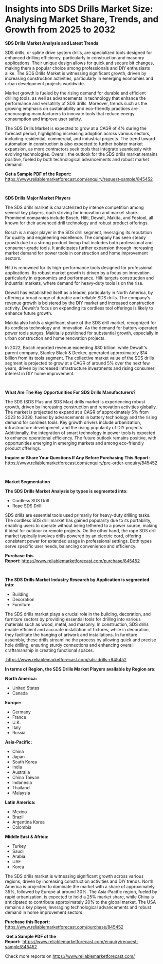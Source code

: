 <p><h1>Insights into SDS Drills Market Size: Analysing Market Share, Trends, and Growth from 2025 to 2032</h1></p><p><strong>SDS Drills Market Analysis and Latest Trends</strong></p>
<p><p>SDS drills, or spline drive system drills, are specialized tools designed for enhanced drilling efficiency, particularly in construction and masonry applications. Their unique design allows for quick and secure bit changes, making them a popular choice among professionals and DIY enthusiasts alike. The SDS Drills Market is witnessing significant growth, driven by increasing construction activities, particularly in emerging economies and urban development projects worldwide.</p><p>Market growth is fueled by the rising demand for durable and efficient drilling tools, as well as advancements in technology that enhance the performance and versatility of SDS drills. Moreover, trends such as the growing emphasis on sustainability and eco-friendly practices are encouraging manufacturers to innovate tools that reduce energy consumption and improve user safety. </p><p>The SDS Drills Market is expected to grow at a CAGR of 4% during the forecast period, highlighting increasing adoption across various sectors, including residential, commercial, and industrial projects. The trend toward automation in construction is also expected to further bolster market expansion, as more contractors seek tools that integrate seamlessly with evolving technologies. Overall, the outlook for the SDS drills market remains positive, fueled by both technological advancements and robust market demand.</p></p>
<p><strong>Get a Sample PDF of the Report:&nbsp;</strong> <a href="https://www.reliablemarketforecast.com/enquiry/request-sample/845452?utm_campaign=2876&utm_medium=2&utm_source=Github&utm_content=ia&utm_term=09042025&utm_id=sds-drills">https://www.reliablemarketforecast.com/enquiry/request-sample/845452</a></p>
<p>&nbsp;</p>
<p><strong>SDS Drills Major Market Players</strong></p>
<p><p>The SDS drills market is characterized by intense competition among several key players, each striving for innovation and market share. Prominent companies include Bosch, Hilti, Dewalt, Makita, and Festool, all known for their advanced drill technology and robust product offerings.</p><p>Bosch is a major player in the SDS drill segment, leveraging its reputation for quality and engineering excellence. The company has seen steady growth due to a strong product lineup that includes both professional and consumer-grade tools. It anticipates further expansion through increasing market demand for power tools in construction and home improvement sectors.</p><p>Hilti is renowned for its high-performance tools designed for professional applications. Its robust market growth is driven by a focus on innovation, particularly in ergonomics and performance. Hilti targets construction and industrial markets, where demand for heavy-duty tools is on the rise.</p><p>Dewalt has established itself as a leader, particularly in North America, by offering a broad range of durable and reliable SDS drills. The company's revenue growth is bolstered by the DIY market and increased construction activity. Dewalt's focus on expanding its cordless tool offerings is likely to enhance future growth.</p><p>Makita also holds a significant share of the SDS drill market, recognized for its cordless technology and innovation. As the demand for battery-operated power tools surges, Makita is positioned for substantial growth, especially in urban construction and home renovation projects.</p><p>In 2022, Bosch reported revenue exceeding $80 billion, while Dewalt's parent company, Stanley Black & Decker, generated approximately $14 billion from its tools segment. The collective market value of the SDS drills segment is projected to grow at a CAGR of around 5% over the next few years, driven by increased infrastructure investments and rising consumer interest in DIY home improvement.</p></p>
<p>&nbsp;</p>
<p><strong>What Are The Key Opportunities For SDS Drills Manufacturers?</strong></p>
<p><p>The SDS (SDS Plus and SDS Max) drills market is experiencing robust growth, driven by increasing construction and renovation activities globally. The market is projected to expand at a CAGR of approximately 5% from 2023 to 2030, fueled by advancements in battery technology and the rising demand for cordless tools. Key growth drivers include urbanization, infrastructure development, and the rising popularity of DIY projects. Additionally, the integration of smart technology in power tools is expected to enhance operational efficiency. The future outlook remains positive, with opportunities emerging in emerging markets and among eco-friendly product offerings.</p></p>
<p><strong>Inquire or Share Your Questions If Any Before Purchasing This Report:</strong> <a href="https://www.reliablemarketforecast.com/enquiry/pre-order-enquiry/845452?utm_campaign=2876&utm_medium=2&utm_source=Github&utm_content=ia&utm_term=09042025&utm_id=sds-drills">https://www.reliablemarketforecast.com/enquiry/pre-order-enquiry/845452</a></p>
<p>&nbsp;</p>
<p><strong>Market Segmentation</strong></p>
<p><strong>The SDS Drills Market Analysis by types is segmented into:</strong></p>
<p><ul><li>Cordless SDS Drill</li><li>Rope SDS Drill</li></ul></p>
<p><p>SDS drills are essential tools used primarily for heavy-duty drilling tasks. The cordless SDS drill market has gained popularity due to its portability, enabling users to operate without being tethered to a power source, making it ideal for outdoor or remote projects. On the other hand, the rope SDS drill market typically involves drills powered by an electric cord, offering consistent power for extended usage in professional settings. Both types serve specific user needs, balancing convenience and efficiency.</p></p>
<p><strong>Purchase this Report:&nbsp;</strong><a href="https://www.reliablemarketforecast.com/purchase/845452?utm_campaign=2876&utm_medium=2&utm_source=Github&utm_content=ia&utm_term=09042025&utm_id=sds-drills">https://www.reliablemarketforecast.com/purchase/845452</a></p>
<p>&nbsp;</p>
<p><strong>The SDS Drills Market Industry Research by Application is segmented into:</strong></p>
<p><ul><li>Building</li><li>Decoration</li><li>Furniture</li></ul></p>
<p><p>The SDS drills market plays a crucial role in the building, decoration, and furniture sectors by providing essential tools for drilling into various materials such as wood, metal, and masonry. In construction, SDS drills enable efficient and accurate installation of fixtures, while in decoration, they facilitate the hanging of artwork and installations. In furniture assembly, these drills streamline the process by allowing quick and precise hole drilling, ensuring sturdy connections and enhancing overall craftsmanship in creating functional spaces.</p></p>
<p><a href="https://www.reliablemarketforecast.com/sds-drills-r845452?utm_campaign=2876&utm_medium=2&utm_source=Github&utm_content=ia&utm_term=09042025&utm_id=sds-drills">&nbsp;https://www.reliablemarketforecast.com/sds-drills-r845452</a></p>
<p><strong>In terms of Region, the SDS Drills Market Players available by Region are:</strong></p>
<p>
    <p> <strong> North America: </strong>
        <ul>
            <li>United States</li>
            <li>Canada</li>
        </ul>
        </p> 
    <p> <strong> Europe: </strong>
        <ul>
            <li>Germany</li>
            <li>France</li>
            <li>U.K.</li>
            <li>Italy</li>
            <li>Russia</li>
        </ul>
        </p> 
    <p> <strong> Asia-Pacific: </strong>
        <ul>
            <li>China</li>
            <li>Japan</li>
            <li>South Korea</li>
            <li>India</li>
            <li>Australia</li>
            <li>China Taiwan</li>
            <li>Indonesia</li>
            <li>Thailand</li>
            <li>Malaysia</li>
        </ul>
        </p> 
    <p> <strong> Latin America: </strong>
        <ul>
            <li>Mexico</li>
            <li>Brazil</li>
            <li>Argentina Korea</li>
            <li>Colombia</li>
        </ul>
        </p> 
    <p> <strong> Middle East & Africa: </strong>
        <ul>
            <li>Turkey</li>
            <li>Saudi</li>
            <li>Arabia</li>
            <li>UAE</li>
            <li>Korea</li>
        </ul>
    </p>
    </p>
<p><p>The SDS drills market is witnessing significant growth across various regions, driven by increasing construction activities and DIY trends. North America is projected to dominate the market with a share of approximately 35%, followed by Europe at around 30%. The Asia-Pacific region, fueled by rapid urbanization, is expected to hold a 25% market share, while China is anticipated to contribute approximately 20% to the global market. The USA remains a key player, leveraging technological advancements and robust demand in home improvement sectors.</p></p>
<p><strong>Purchase this Report: </strong><a href="https://www.reliablemarketforecast.com/purchase/845452?utm_campaign=2876&utm_medium=2&utm_source=Github&utm_content=ia&utm_term=09042025&utm_id=sds-drills">https://www.reliablemarketforecast.com/purchase/845452</a></p>
<p>&nbsp;<strong>Get a Sample PDF of the Report:&nbsp;&nbsp;</strong><a href="https://www.reliablemarketforecast.com/enquiry/request-sample/845452?utm_campaign=2876&utm_medium=2&utm_source=Github&utm_content=ia&utm_term=09042025&utm_id=sds-drills">https://www.reliablemarketforecast.com/enquiry/request-sample/845452</a></p>
<p><strong></strong></p>
<p>Check more reports on <a href="https://www.reliablemarketforecast.com/?utm_campaign=2876&utm_medium=2&utm_source=Github&utm_content=ia&utm_term=09042025&utm_id=sds-drills">https://www.reliablemarketforecast.com/</a></p>